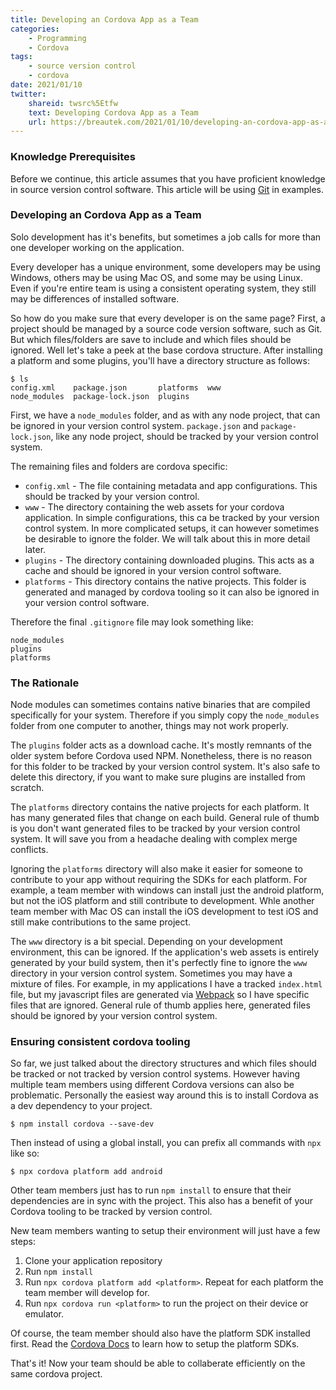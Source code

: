 ```yaml
---
title: Developing an Cordova App as a Team
categories:
    - Programming
    - Cordova
tags:
    - source version control
    - cordova
date: 2021/01/10
twitter:
    shareid: twsrc%5Etfw
    text: Developing Cordova App as a Team
    url: https://breautek.com/2021/01/10/developing-an-cordova-app-as-a-team/
---
```


### Knowledge Prerequisites

Before we continue, this article assumes that you have proficient knowledge in source version control software. This article will be using [Git](https://git-scm.com/) in examples.

### Developing an Cordova App as a Team

Solo development has it's benefits, but sometimes a job calls for more than one developer working on the application.

Every developer has a unique environment, some developers may be using Windows, others may be using Mac OS, and some may be using Linux. Even if you're entire team is using a consistent operating system, they still may be differences of installed software.

So how do you make sure that every developer is on the same page? First, a project should be managed by a source code version software, such as Git. But which files/folders are save to include and which files should be ignored. Well let's take a peek at the base cordova structure. After installing a platform and some plugins, you'll have a directory structure as follows:

```
$ ls
config.xml    package.json       platforms  www
node_modules  package-lock.json  plugins
```

First, we have a `node_modules` folder, and as with any node project, that can be ignored in your version control system. `package.json` and `package-lock.json`, like any node project, should be tracked by your version control system.

The remaining files and folders are cordova specific:

- `config.xml` - The file containing metadata and app configurations. This should be tracked by your version control.
- `www` - The directory containing the web assets for your cordova application. In simple configurations, this ca be tracked by your version control system. In more complicated setups, it can however sometimes be desirable to ignore the folder. We will talk about this in more detail later.
- `plugins` - The directory containing downloaded plugins. This acts as a cache and should be ignored in your version control software.
- `platforms` - This directory contains the native projects. This folder is generated and managed by cordova tooling so it can also be ignored in your version control software.

Therefore the final `.gitignore` file may look something like:

```
node_modules
plugins
platforms
```

### The Rationale

Node modules can sometimes contains native binaries that are compiled specifically for your system. Therefore if you simply copy the `node_modules` folder from one computer to another, things may not work properly.

The `plugins` folder acts as a download cache. It's mostly remnants of the older system before Cordova used NPM. Nonetheless, there is no reason for this folder to be tracked by your version control system. It's also safe to delete this directory, if you want to make sure plugins are installed from scratch.

The `platforms` directory contains the native projects for each platform. It has many generated files that change on each build. General rule of thumb is you don't want generated files to be tracked by your version control system. It will save you from a headache dealing with complex merge conflicts.

Ignoring the `platforms` directory will also make it easier for someone to contribute to your app without requiring the SDKs for each platform. For example, a team member with windows can install just the android platform, but not the iOS platform and still contribute to development. Whle another team member with Mac OS can install the iOS development to test iOS and still make contributions to the same project.

The `www` directory is a bit special. Depending on your development environment, this can be ignored. If the application's web assets is entirely generated by your build system, then it's perfectly fine to ignore the `www` directory in your version control system. Sometimes you may have a mixture of files. For example, in my applications I have a tracked `index.html` file, but my javascript files are generated via [Webpack](https://webpack.js.org/) so I have specific files that are ignored. General rule of thumb applies here, generated files should be ignored by your version control system.

### Ensuring consistent cordova tooling

So far, we just talked about the directory structures and which files should be tracked or not tracked by version control systems. However having multiple team members using different Cordova versions can also be problematic. Personally the easiest way around this is to install Cordova as a dev dependency to your project.

```
$ npm install cordova --save-dev
```

Then instead of using a global install, you can prefix all commands with `npx` like so:

```
$ npx cordova platform add android
```

Other team members just has to run `npm install` to ensure that their dependencies are in sync with the project. This also has a benefit of your Cordova tooling to be tracked by version control.

New team members wanting to setup their environment will just have a few steps:

1. Clone your application repository
2. Run `npm install`
3. Run `npx cordova platform add <platform>`. Repeat for each platform the team member will develop for.
4. Run `npx cordova run <platform>` to run the project on their device or emulator.

Of course, the team member should also have the platform SDK installed first. Read the [Cordova Docs](https://cordova.apache.org/docs/en/latest/#develop-for-platforms) to learn how to setup the platform SDKs.

That's it! Now your team should be able to collaberate efficiently on the same cordova project.
